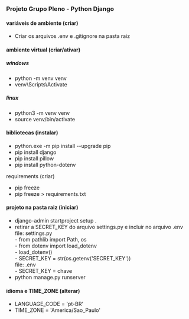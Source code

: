 ### Projeto Grupo Pleno - Python Django


#### variáveis de ambiente (criar)
- Criar os arquivos .env e .gitignore na pasta raiz

#### ambiente virtual (criar/ativar)
##### windows
- python -m venv venv
- venv\Scripts\Activate

##### linux
- python3 -m venv venv
- source venv/bin/activate

#### bibliotecas (instalar)
- python.exe -m pip install --upgrade pip
- pip install django
- pip install pillow
- pip install python-dotenv

requirements (criar)
- pip freeze
- pip freeze > requirements.txt

#### projeto na pasta raiz (iniciar)
- django-admin startproject setup .
- retirar a SECRET_KEY do arquivo settings.py e incluir no arquivo .env<br>
    file: settings.py<br>
        - from pathlib import Path, os<br>
        - from dotenv import load_dotenv<br>
        - load_dotenv()<br>
        - SECRET_KEY = str(os.getenv('SECRET_KEY'))<br>
    file: .env<br>
        - SECRET_KEY = chave<br>
- python manage.py runserver

#### idioma e TIME_ZONE (alterar)
- LANGUAGE_CODE = 'pt-BR'
- TIME_ZONE = 'America/Sao_Paulo'
